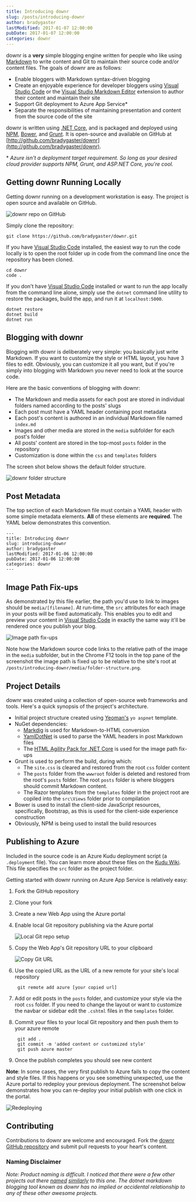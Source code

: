```yaml
---
title: Introducing downr
slug: /posts/introducing-downr
author: bradygaster
lastModified: 2017-01-07 12:00:00
pubDate: 2017-01-07 12:00:00
categories: downr
---
```


downr is a **very** simple blogging engine written for people who like using [Markdown](https://en.wikipedia.org/wiki/Markdown) to write content and Git to maintain their source code and/or content files. The goals of downr are as follows:

* Enable bloggers with Markdown syntax-driven blogging
* Create an enjoyable experience for developer bloggers using [Visual Studio Code](http://code.visualstudio.com) or the [Visual Studio Markdown Editor](https://marketplace.visualstudio.com/items?itemName=MadsKristensen.MarkdownEditor) extension to author their content and maintain their site
* Support Git deployment to Azure App Service*
* Separate the responsibilities of maintaining presentation and content from the source code of the site

downr is written using [.NET Core](https://www.microsoft.com/net/core), and is packaged and deployed using [NPM](http://npmjs.com), [Bower](http://bower.io), and [Grunt](http://gruntjs.com). It is open-source and available on GitHub at [http://github.com/bradygaster/downr](http://github.com/bradygaster/downr). 

\* *Azure isn't a deployment target requirement. So long as your desired cloud provider supports NPM, Grunt, and ASP.NET Core, you're cool.*

## Getting downr Running Locally

Getting downr running on a development workstation is easy. The project is open source and available on GitHub. 

![downr repo on GitHub](media/github.png)

Simply clone the repository:

    git clone https://github.com/bradygaster/downr.git

If you have [Visual Studio Code](http://code.visualstudio.com) installed, the easiest way to run the code locally is to open the root folder up in code from the command line once the repository has been cloned. 

    cd downr
    code .

If you don't have [Visual Studio Code](http://code.visualstudio.com) installed or want to run the app locally from the command line alone, simply use the `dotnet` command line utility to restore the packages, build the app, and run it at `localhost:5000`. 

    dotnet restore
    dotnet build
    dotnet run

## Blogging with downr

Blogging with downr is deliberately very simple: you basically just write Markdown. If you want to customize the style or HTML layout, you have 3 files to edit. Obviously, you can customize it all you want, but if you're simply into blogging with Markdown you never need to look at the source code. 

Here are the basic conventions of blogging with downr:

* The Markdown and media assets for each post are stored in individual folders named according to the posts' slugs
* Each post must have a YAML header containing post metadata
* Each post's content is authored in an individual Markdown file named `index.md`
* Images and other media are stored in the `media` subfolder for each post's folder
* All posts' content are stored in the top-most `posts` folder in the repository
* Customization is done within the `css` and `templates` folders 

The screen shot below shows the default folder structure. 

![downr folder structure](media/folder-structure.png)

## Post Metadata

The top section of each Markdown file must contain a YAML header with some simple metadata elements. **All** of these elements are **required**. The YAML below demonstrates this convention. 

    ---
    title: Introducing downr
    slug: introducing-downr
    author: bradygaster
    lastModified: 2017-01-06 12:00:00
    pubDate: 2017-01-06 12:00:00
    categories: downr
    ---

## Image Path Fix-ups

As demonstrated by this file earlier, the path you'd use to link to images should be `media/[filename]`. At run-time, the `src` attributes for each image in your posts will be fixed automatically. This enables you to edit and preview your content in [Visual Studio Code](http://code.visualstudio.com) in exactly the same way it'll be rendered once you publish your blog. 

![Image path fix-ups](media/image-pathing.png)

Note how the Markdown source code links to the relative path of the image in the `media` subfolder, but in the Chrome F12 tools in the top pane of the screenshot the image path is fixed up to be relative to the site's root at `/posts/introducing-downr/media/folder-structure.png`. 

## Project Details

downr was created using a collection of open-source web frameworks and tools. Here's a quick synopsis of the project's architecture. 

* Initial project structure created using [Yeoman's](http://yeoman.io/) `yo aspnet` template. 
* NuGet dependencies:
    * [Markdig](https://github.com/lunet-io/markdig) is used for Markdown-to-HTML conversion
    * [YamlDotNet](http://aaubry.net/pages/yamldotnet.html) is used to parse the YAML headers in post Markdown files
    * The [HTML Agility Pack for .NET Core](https://github.com/zulfahmi93/HtmlAgilityPack.NetCore) is used for the image path fix-ups
* Grunt is used to perform the build, during which:
    * The `site.css` is cleared and restored from the root `css` folder content
    * The `posts` folder from the `wwwroot` folder is deleted and restored from the root's `posts` folder. The root `posts` folder is where bloggers should commit Markdown content. 
    * The Razor templates from the `templates` folder in the project root are copiled into the `src\Views` folder prior to compilation 
* Bower is used to install the client-side JavaScript resources, specifically, Bootstrap, as this is used for the client-side experience construction
* Obviously, NPM is being used to install the build resources

## Publishing to Azure

Included in the source code is an Azure Kudu deployment script (a `.deployment` file). You can learn more about these files on the [Kudu Wiki](https://github.com/projectkudu/kudu/wiki/Custom-Deployment-Script). This file specifies the `src` folder as the project folder. 

Getting started with downr running on Azure App Service is relatively easy:

1. Fork the GitHub repository
1. Clone your fork
1. Create a new Web App using the Azure portal
1. Enable local Git repository publishing via the Azure portal

    ![Local Git repo setup](media/set-up-git-repo.png)

1. Copy the Web App's Git repository URL to your clipboard

    ![Copy Git URL](media/copy-git-url.png)

1. Use the copied URL as the URL of a new remote for your site's local repository

        git remote add azure [your copied url]

1. Add or edit posts in the `posts` folder, and customize your style via the root `css` folder. If you need to change the layout or want to customize the navbar or sidebar edit the `.cshtml` files in the `templates` folder. 
1. Commit your files to your local Git repository and then push them to your azure remote 

        git add .
        git commit -m 'added content or customized style'
        git push azure master

1. Once the publish completes you should see new content 

**Note**: In some cases, the very first publish to Azure fails to copy the content and style files. If this happens or you see something unexpected, use the Azure portal to redeploy your previous deployment. The screenshot below demonstrates how you can re-deploy your initial publish with one click in the portal. 

![Redeploying](media/redeploy.png)

## Contributing

Contributions to downr are welcome and encouraged. Fork the [downr GitHub repository](http://github.com/bradygaster/downr) and submit pull requests to your heart's content. 

### Naming Disclaimer
*Note: Product naming is difficult. I noticed that there were a few other projects out there [named](https://github.com/duhruh/Downr) [similarly](https://downr.codeplex.com/) to this one. The dotnet markdown blogging tool known as downr has no implied or accidental relationship to any of these other awesome projects.*